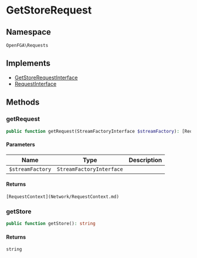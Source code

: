 # GetStoreRequest


## Namespace
`OpenFGA\Requests`

## Implements
* [GetStoreRequestInterface](Requests/GetStoreRequestInterface.md)
* [RequestInterface](Requests/RequestInterface.md)

## Methods
### getRequest


```php
public function getRequest(StreamFactoryInterface $streamFactory): [RequestContext](Network/RequestContext.md)
```


#### Parameters
| Name | Type | Description |
|------|------|-------------|
| `$streamFactory` | `StreamFactoryInterface` |  |

#### Returns
`[RequestContext](Network/RequestContext.md)` 

### getStore


```php
public function getStore(): string
```



#### Returns
`string` 

